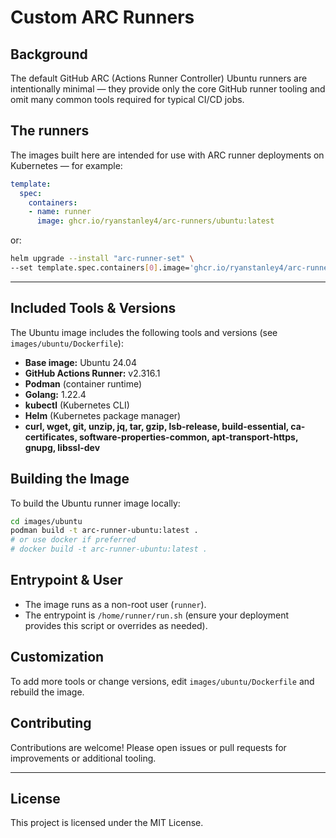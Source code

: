 # Custom ARC Runners

## Background

The default GitHub ARC (Actions Runner Controller) Ubuntu runners are intentionally minimal — they provide only the core GitHub runner tooling and omit many common tools required for typical CI/CD jobs.

## The runners

The images built here are intended for use with ARC runner deployments on Kubernetes — for example:

```yaml
template:
  spec:
    containers:
    - name: runner
      image: ghcr.io/ryanstanley4/arc-runners/ubuntu:latest
```
or:
```sh
helm upgrade --install "arc-runner-set" \
--set template.spec.containers[0].image='ghcr.io/ryanstanley4/arc-runners/ubuntu:latest'
```

---

## Included Tools & Versions

The Ubuntu image includes the following tools and versions (see `images/ubuntu/Dockerfile`):

- **Base image:** Ubuntu 24.04
- **GitHub Actions Runner:** v2.316.1
- **Podman** (container runtime)
- **Golang:** 1.22.4
- **kubectl** (Kubernetes CLI)
- **Helm** (Kubernetes package manager)
- **curl, wget, git, unzip, jq, tar, gzip, lsb-release, build-essential, ca-certificates, software-properties-common, apt-transport-https, gnupg, libssl-dev**

## Building the Image

To build the Ubuntu runner image locally:

```sh
cd images/ubuntu
podman build -t arc-runner-ubuntu:latest .
# or use docker if preferred
# docker build -t arc-runner-ubuntu:latest .
```

## Entrypoint & User

- The image runs as a non-root user (`runner`).
- The entrypoint is `/home/runner/run.sh` (ensure your deployment provides this script or overrides as needed).

## Customization

To add more tools or change versions, edit `images/ubuntu/Dockerfile` and rebuild the image.

## Contributing

Contributions are welcome! Please open issues or pull requests for improvements or additional tooling.

---

## License

This project is licensed under the MIT License.